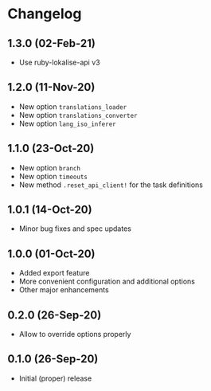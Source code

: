 # Changelog

## 1.3.0 (02-Feb-21)

* Use ruby-lokalise-api v3

## 1.2.0 (11-Nov-20)

* New option `translations_loader`
* New option `translations_converter`
* New option `lang_iso_inferer`

## 1.1.0 (23-Oct-20)

* New option `branch`
* New option `timeouts`
* New method `.reset_api_client!` for the task definitions

## 1.0.1 (14-Oct-20)

* Minor bug fixes and spec updates

## 1.0.0 (01-Oct-20)

* Added export feature
* More convenient configuration and additional options
* Other major enhancements

## 0.2.0 (26-Sep-20)

* Allow to override options properly

## 0.1.0 (26-Sep-20)

* Initial (proper) release
